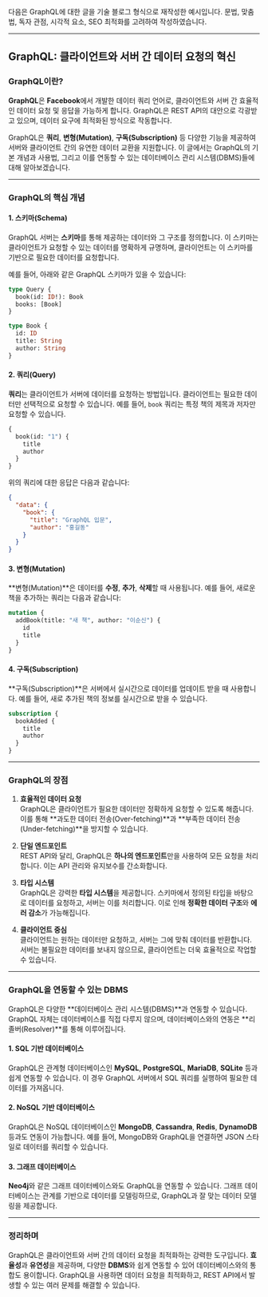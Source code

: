 다음은 GraphQL에 대한 글을 기술 블로그 형식으로 재작성한 예시입니다. 문법, 맞춤법, 독자 관점, 시각적 요소, SEO 최적화를 고려하여 작성하였습니다.

---

## GraphQL: 클라이언트와 서버 간 데이터 요청의 혁신

### GraphQL이란?

**GraphQL**은 **Facebook**에서 개발한 데이터 쿼리 언어로, 클라이언트와 서버 간 효율적인 데이터 요청 및 응답을 가능하게 합니다. GraphQL은 REST API의 대안으로 각광받고 있으며, 데이터 요구에 최적화된 방식으로 작동합니다. 

GraphQL은 **쿼리**, **변형(Mutation)**, **구독(Subscription)** 등 다양한 기능을 제공하여 서버와 클라이언트 간의 유연한 데이터 교환을 지원합니다. 이 글에서는 GraphQL의 기본 개념과 사용법, 그리고 이를 연동할 수 있는 데이터베이스 관리 시스템(DBMS)들에 대해 알아보겠습니다.

---

### GraphQL의 핵심 개념

#### 1. **스키마(Schema)**
GraphQL 서버는 **스키마**를 통해 제공하는 데이터와 그 구조를 정의합니다. 이 스키마는 클라이언트가 요청할 수 있는 데이터를 명확하게 규명하며, 클라이언트는 이 스키마를 기반으로 필요한 데이터를 요청합니다.

예를 들어, 아래와 같은 GraphQL 스키마가 있을 수 있습니다:

```graphql
type Query {
  book(id: ID!): Book
  books: [Book]
}

type Book {
  id: ID
  title: String
  author: String
}
```

#### 2. **쿼리(Query)**
**쿼리**는 클라이언트가 서버에 데이터를 요청하는 방법입니다. 클라이언트는 필요한 데이터만 선택적으로 요청할 수 있습니다. 예를 들어, `book` 쿼리는 특정 책의 제목과 저자만 요청할 수 있습니다.

```graphql
{
  book(id: "1") {
    title
    author
  }
}
```

위의 쿼리에 대한 응답은 다음과 같습니다:

```json
{
  "data": {
    "book": {
      "title": "GraphQL 입문",
      "author": "홍길동"
    }
  }
}
```

#### 3. **변형(Mutation)**
**변형(Mutation)**은 데이터를 **수정**, **추가**, **삭제**할 때 사용됩니다. 예를 들어, 새로운 책을 추가하는 쿼리는 다음과 같습니다:

```graphql
mutation {
  addBook(title: "새 책", author: "이순신") {
    id
    title
  }
}
```

#### 4. **구독(Subscription)**
**구독(Subscription)**은 서버에서 실시간으로 데이터를 업데이트 받을 때 사용합니다. 예를 들어, 새로 추가된 책의 정보를 실시간으로 받을 수 있습니다.

```graphql
subscription {
  bookAdded {
    title
    author
  }
}
```

---

### GraphQL의 장점

1. **효율적인 데이터 요청**  
   GraphQL은 클라이언트가 필요한 데이터만 정확하게 요청할 수 있도록 해줍니다. 이를 통해 **과도한 데이터 전송(Over-fetching)**과 **부족한 데이터 전송(Under-fetching)**을 방지할 수 있습니다.

2. **단일 엔드포인트**  
   REST API와 달리, GraphQL은 **하나의 엔드포인트**만을 사용하여 모든 요청을 처리합니다. 이는 API 관리와 유지보수를 간소화합니다.

3. **타입 시스템**  
   GraphQL은 강력한 **타입 시스템**을 제공합니다. 스키마에서 정의된 타입을 바탕으로 데이터를 요청하고, 서버는 이를 처리합니다. 이로 인해 **정확한 데이터 구조**와 **에러 감소**가 가능해집니다.

4. **클라이언트 중심**  
   클라이언트는 원하는 데이터만 요청하고, 서버는 그에 맞춰 데이터를 반환합니다. 서버는 불필요한 데이터를 보내지 않으므로, 클라이언트는 더욱 효율적으로 작업할 수 있습니다.

---

### GraphQL을 연동할 수 있는 DBMS

GraphQL은 다양한 **데이터베이스 관리 시스템(DBMS)**과 연동할 수 있습니다. GraphQL 자체는 데이터베이스를 직접 다루지 않으며, 데이터베이스와의 연동은 **리졸버(Resolver)**를 통해 이루어집니다.

#### 1. **SQL 기반 데이터베이스**
GraphQL은 관계형 데이터베이스인 **MySQL**, **PostgreSQL**, **MariaDB**, **SQLite** 등과 쉽게 연동할 수 있습니다. 이 경우 GraphQL 서버에서 SQL 쿼리를 실행하여 필요한 데이터를 가져옵니다.

#### 2. **NoSQL 기반 데이터베이스**
GraphQL은 NoSQL 데이터베이스인 **MongoDB**, **Cassandra**, **Redis**, **DynamoDB** 등과도 연동이 가능합니다. 예를 들어, MongoDB와 GraphQL을 연결하면 JSON 스타일로 데이터를 쿼리할 수 있습니다.

#### 3. **그래프 데이터베이스**
**Neo4j**와 같은 그래프 데이터베이스와도 GraphQL을 연동할 수 있습니다. 그래프 데이터베이스는 관계를 기반으로 데이터를 모델링하므로, GraphQL과 잘 맞는 데이터 모델링을 제공합니다.

---

### 정리하며

GraphQL은 클라이언트와 서버 간의 데이터 요청을 최적화하는 강력한 도구입니다. **효율성**과 **유연성**을 제공하며, 다양한 **DBMS**와 쉽게 연동할 수 있어 데이터베이스와의 통합도 용이합니다. GraphQL을 사용하면 데이터 요청을 최적화하고, REST API에서 발생할 수 있는 여러 문제를 해결할 수 있습니다.
